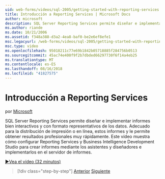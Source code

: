```yaml
---
uid: web-forms/videos/sql-2005/getting-started-with-reporting-services
title: Introducción a Reporting Services | Microsoft Docs
author: microsoft
description: SQL Server Reporting Services permite diseñar e implementar informes bien interactivos y con formato representativos de los datos. Adecuada para la impresión o sólo...
ms.author: riande
ms.date: 10/21/2006
ms.assetid: f348a388-d3a2-4ea8-baf0-be2e6ef8efe1
msc.legacyurl: /web-forms/videos/sql-2005/getting-started-with-reporting-services
msc.type: video
ms.openlocfilehash: 95018211c77e69b1842b05718885f284756b0513
ms.sourcegitcommit: 45ac74e400f9f2b7dbded66297730f6f14a4eb25
ms.translationtype: MT
ms.contentlocale: es-ES
ms.lasthandoff: 08/16/2018
ms.locfileid: "41827575"
---
```

<a name="getting-started-with-reporting-services"></a>Introducción a Reporting Services
====================
por [Microsoft](https://github.com/microsoft)

SQL Server Reporting Services permite diseñar e implementar informes bien interactivos y con formato representativos de los datos. Adecuado para la distribución de impresión o en línea, estos informes y le permite obtener resultados profesionales muy rápidamente. Este vídeo muestra cómo configurar Reporting Services y Business Intelligence Development Studio para crear informes mediante los asistentes y diseñadores e implementarlos en el servidor de informes.

[&#9654;Vea el vídeo (32 minutos)](https://channel9.msdn.com/Blogs/ASP-NET-Site-Videos/getting-started-with-reporting-services)

> [!div class="step-by-step"]
> [Anterior](using-sql-server-management-studio.md)
> [Siguiente](building-and-customizing-reports-in-business-intelligence-development-studio.md)
